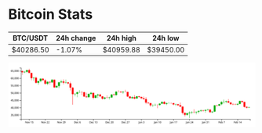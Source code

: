 # Bitcoin Stats

BTC/USDT|24h change|24h high|24h low|
|---|---|---|---|
|$40286.50|-1.07%|$40959.88|$39450.00|

<img src="./chart.svg">
